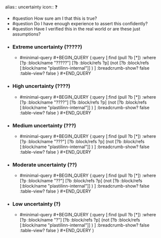 alias:: uncertainty
icon:: ❓
- #question How sure am I that this is true?
- #question Do I have enough experience to assert this confidently?
- #question Have I verified this in the real world or are these just assumptions?
- ### Extreme uncertainty (?????)
  - #minimal-query
    #+BEGIN_QUERY
    {:query [:find (pull ?b [*])
      :where
      [?p :block/name "?????"]
      [?b :block/refs ?p]
      (not 
         [?b :block/refs [:block/name "plastilinn-internal"]]
      )
     ]
    :breadcrumb-show? false
    :table-view? false
    }
    #+END_QUERY
- ### High uncertainty (????)
  - #minimal-query
    #+BEGIN_QUERY
    {:query [:find (pull ?b [*])
      :where
      [?p :block/name "????"]
      [?b :block/refs ?p]
      (not 
         [?b :block/refs [:block/name "plastilinn-internal"]]
      )
     ]
    :breadcrumb-show? false
    :table-view? false
    }
    #+END_QUERY
- ### Medium uncertainty (???)
  - #minimal-query
    #+BEGIN_QUERY
    {:query [:find (pull ?b [*])
      :where
      [?p :block/name "???"]
      [?b :block/refs ?p]
      (not 
         [?b :block/refs [:block/name "plastilinn-internal"]]
      )
     ]
    :breadcrumb-show? false
    :table-view? false
    }
    #+END_QUERY
- ### Moderate uncertainty (??)
  - #minimal-query
    #+BEGIN_QUERY
    {:query [:find (pull ?b [*])
      :where
      [?p :block/name "??"]
      [?b :block/refs ?p]
      (not 
         [?b :block/refs [:block/name "plastilinn-internal"]]
      )
     ]
    :breadcrumb-show? false
    :table-view? false
    }
    #+END_QUERY
- ### Low uncertainty (?)
  - #minimal-query
    #+BEGIN_QUERY
    {:query [:find (pull ?b [*])
      :where
      [?p :block/name "?"]
      [?b :block/refs ?p]
      (not 
         [?b :block/refs [:block/name "plastilinn-internal"]]
      )
     ]
    :breadcrumb-show? false
    :table-view? false
    }
    #+END_QUERY
)

